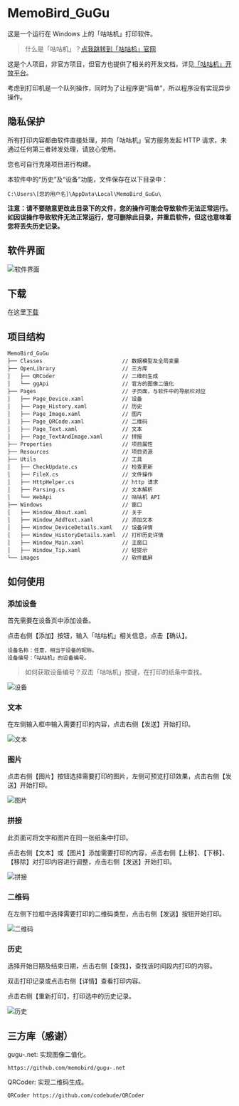 # MemoBird_GuGu
这是一个运行在 Windows 上的「咕咕机」打印软件。
> 什么是「咕咕机」？[点我跳转到「咕咕机」官网](http://www.memobird.cn/)

这是个人项目，非官方项目，但官方也提供了相关的开发文档，详见[「咕咕机」开放平台](https://open.memobird.cn/)。

考虑到打印机是一个队列操作，同时为了让程序更“简单”，所以程序没有实现异步操作。

## 隐私保护
所有打印内容都由软件直接处理，并向「咕咕机」官方服务发起 HTTP 请求，未通过任何第三者转发处理，请放心使用。

您也可自行克隆项目进行构建。

本软件中的“历史”及“设备”功能，文件保存在以下目录中：
```
C:\Users\[您的用户名]\AppData\Local\MemoBird_GuGu\
```
**注意：请不要随意更改此目录下的文件，您的操作可能会导致软件无法正常运行。如因误操作导致软件无法正常运行，您可删除此目录，并重启软件，但这也意味着您将丢失历史记录。**

## 软件界面
![软件界面](https://github.com/PublicPwd/MemoBird_GuGu/raw/master/MemoBird_GuGu/images/%E6%96%87%E6%9C%AC.png "软件界面")

## 下载
在这里[下载](https://github.com/PublicPwd/MemoBird_GuGu/releases)

## 项目结构
```
MemoBird_GuGu
├── Classes                         // 数据模型及全局变量
├── OpenLibrary                     // 三方库
│   ├── QRCoder                     // 二维码生成
│   └── ggApi                       // 官方的图像二值化
├── Pages                           // 子页面，与软件中的导航栏对应
│   ├── Page_Device.xaml            // 设备
│   ├── Page_History.xaml           // 历史
│   ├── Page_Image.xaml             // 图片
│   ├── Page_QRCode.xaml            // 二维码
│   ├── Page_Text.xaml              // 文本
│   ├── Page_TextAndImage.xaml      // 拼接
├── Properties                      // 项目属性
├── Resources                       // 项目资源
├── Utils                           // 工具
│   ├── CheckUpdate.cs              // 检查更新
│   ├── FileX.cs                    // 文件操作
│   ├── HttpHelper.cs               // http 请求
│   ├── Parsing.cs                  // 文本解析
│   └── WebApi                      // 咕咕机 API
├── Windows                         // 窗口
│   ├── Window_About.xaml           // 关于
│   ├── Window_AddText.xaml         // 添加文本
│   ├── Window_DeviceDetails.xaml   // 设备详情
│   ├── Window_HistoryDetails.xaml  // 打印历史详情
│   ├── Window_Main.xaml            // 主窗口
│   ├── Window_Tip.xaml             // 轻提示
└── images                          // 软件截屏
```

## 如何使用
### 添加设备
首先需要在设备页中添加设备。

点击右侧【添加】按钮，输入「咕咕机」相关信息，点击【确认】。
```
设备名称：任意，相当于设备的昵称。
设备编号：「咕咕机」的设备编号。
```
> 如何获取设备编号？双击「咕咕机」按键，在打印的纸条中查找。

![设备](https://github.com/PublicPwd/MemoBird_GuGu/raw/master/MemoBird_GuGu/images/%E8%AE%BE%E5%A4%87.png "设备")

### 文本
在左侧输入框中输入需要打印的内容，点击右侧【发送】开始打印。

![文本](https://github.com/PublicPwd/MemoBird_GuGu/raw/master/MemoBird_GuGu/images/%E6%96%87%E6%9C%AC.png "文本")

### 图片
点击右侧【图片】按钮选择需要打印的图片，左侧可预览打印效果，点击右侧【发送】开始打印。

![图片](https://github.com/PublicPwd/MemoBird_GuGu/raw/master/MemoBird_GuGu/images/%E5%9B%BE%E7%89%87.png "图片")

### 拼接
此页面可将文字和图片在同一张纸条中打印。

点击右侧【文本】或【图片】添加需要打印的内容，点击右侧【上移】、【下移】、【移除】对打印内容进行调整，点击右侧【发送】开始打印。

![拼接](https://github.com/PublicPwd/MemoBird_GuGu/raw/master/MemoBird_GuGu/images/%E6%8B%BC%E6%8E%A5.png "拼接")

### 二维码
在左侧下拉框中选择需要打印的二维码类型，点击右侧【发送】按钮开始打印。

![二维码](https://github.com/PublicPwd/MemoBird_GuGu/raw/master/MemoBird_GuGu/images/%E4%BA%8C%E7%BB%B4%E7%A0%81.png "二维码")

### 历史
选择开始日期及结束日期，点击右侧【查找】，查找该时间段内打印的内容。

双击打印记录或点击右侧【详情】查看打印内容。

点击右侧【重新打印】，打印选中的历史记录。

![历史](https://github.com/PublicPwd/MemoBird_GuGu/raw/master/MemoBird_GuGu/images/%E5%8E%86%E5%8F%B2.png "历史")

## 三方库（感谢）
gugu-.net: 实现图像二值化。
```
https://github.com/memobird/gugu-.net
```

QRCoder: 实现二维码生成。
```
QRCoder https://github.com/codebude/QRCoder
```